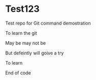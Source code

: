 # Test123

Test repo for Git command demostration


To learn the git

May be
may not be

But defeintly will goive a try

To learn  

End of code

